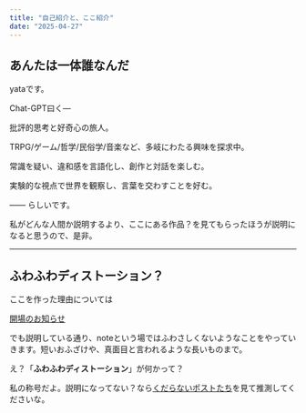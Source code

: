 ```yaml
---
title: "自己紹介と、ここ紹介"
date: "2025-04-27"
---
```


## あんたは一体誰なんだ

yataです。

Chat-GPT曰く― 

批評的思考と好奇心の旅人。

TRPG/ゲーム/哲学/民俗学/音楽など、多岐にわたる興味を探求中。

常識を疑い、違和感を言語化し、創作と対話を楽しむ。

実験的な視点で世界を観察し、言葉を交わすことを好む。 

―― らしいです。

私がどんな人間か説明するより、ここにある作品？を見てもらったほうが説明になると思うので、是非。

---

## ふわふわディストーション？

ここを作った理由については

[開場のお知らせ](https://fluffydistortion.netlify.app/posts/notice/)

でも説明している通り、noteという場ではふわさしくないようなことをやっていきます。短いおふざけや、真面目と言われるような長いものまで。

え？「**ふわふわディストーション**」が何かって？

私の称号だよ。説明になってない？なら[くだらないポストたち](https://fluffydistortion.netlify.app/posts/)を見て推測してくださいな。